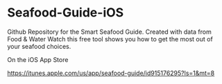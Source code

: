 Seafood-Guide-iOS
=================

Github Repository for the Smart Seafood Guide. Created with data from Food & Water Watch this free tool shows you how to get the most out of your seafood choices.

On the iOS App Store

https://itunes.apple.com/us/app/seafood-guide/id915176295?ls=1&mt=8
